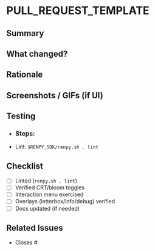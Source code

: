 # PULL\_REQUEST\_TEMPLATE

## Summary

## What changed?

## Rationale

## Screenshots / GIFs (if UI)

## Testing

* ### Steps:
* Lint: `$RENPY_SDK/renpy.sh . lint`

## Checklist

* [ ] Linted (`renpy.sh . lint`)
* [ ] Verified CRT/bloom toggles
* [ ] Interaction menu exercised
* [ ] Overlays (letterbox/info/debug) verified
* [ ] Docs updated (if needed)

## Related Issues

* Closes #
